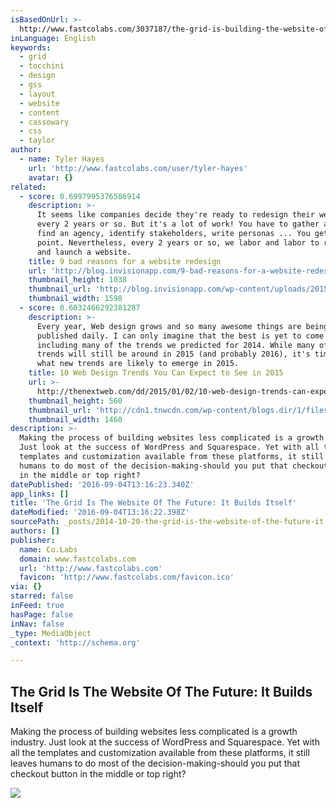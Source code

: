 ```yaml
---
isBasedOnUrl: >-
  http://www.fastcolabs.com/3037187/the-grid-is-building-the-website-of-the-future-it-designs-itself
inLanguage: English
keywords:
  - grid
  - tocchini
  - design
  - gss
  - layout
  - website
  - content
  - cassowary
  - css
  - taylor
author:
  - name: Tyler Hayes
    url: 'http://www.fastcolabs.com/user/tyler-hayes'
    avatar: {}
related:
  - score: 0.6997995376586914
    description: >-
      It seems like companies decide they're ready to redesign their website
      every 2 years or so. But it's a lot of work! You have to gather a team,
      find an agency, identify stakeholders, write personas ... You get the
      point. Nevertheless, every 2 years or so, we labor and labor to redesign
      and launch a website.
    title: 9 bad reasons for a website redesign
    url: 'http://blog.invisionapp.com/9-bad-reasons-for-a-website-redesign/'
    thumbnail_height: 1038
    thumbnail_url: 'http://blog.invisionapp.com/wp-content/uploads/2015/01/trendy.png'
    thumbnail_width: 1598
  - score: 0.6032466292381287
    description: >-
      Every year, Web design grows and so many awesome things are being
      published daily. I can only imagine that the best is yet to come in 2015,
      including many of the trends we predicted for 2014. While many of those
      trends will still be around in 2015 (and probably 2016), it's time to see
      what new trends are likely to emerge in 2015.
    title: 10 Web Design Trends You Can Expect to See in 2015
    url: >-
      http://thenextweb.com/dd/2015/01/02/10-web-design-trends-can-expect-see-2015/
    thumbnail_height: 560
    thumbnail_url: 'http://cdn1.tnwcdn.com/wp-content/blogs.dir/1/files/2014/12/webdesign.jpg'
    thumbnail_width: 1460
description: >-
  Making the process of building websites less complicated is a growth industry.
  Just look at the success of WordPress and Squarespace. Yet with all the
  templates and customization available from these platforms, it still leaves
  humans to do most of the decision-making-should you put that checkout button
  in the middle or top right?
datePublished: '2016-09-04T13:16:23.340Z'
app_links: []
title: 'The Grid Is The Website Of The Future: It Builds Itself'
dateModified: '2016-09-04T13:16:22.398Z'
sourcePath: _posts/2014-10-20-the-grid-is-the-website-of-the-future-it-builds-itself.md
authors: []
publisher:
  name: Co.Labs
  domain: www.fastcolabs.com
  url: 'http://www.fastcolabs.com'
  favicon: 'http://www.fastcolabs.com/favicon.ico'
via: {}
starred: false
inFeed: true
hasPage: false
inNav: false
_type: MediaObject
_context: 'http://schema.org'

---
```

<article style=""><h1>The Grid Is The Website Of The Future: It Builds Itself</h1><p>Making the process of building websites less complicated is a growth industry. Just look at the success of WordPress and Squarespace. Yet with all the templates and customization available from these platforms, it still leaves humans to do most of the decision-making-should you put that checkout button in the middle or top right?</p><img src="http://g.fastcompany.net/multisite_files/fastcompany/imagecache/1280/poster/2014/10/3037187-poster-p-2-the-grid-is-building-the-website-of-the-future-it-designs-itself.jpg" /></article>